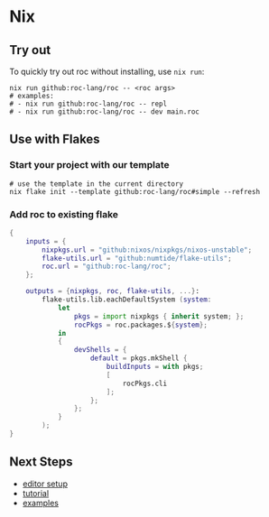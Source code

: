 # Nix

## Try out

To quickly try out roc without installing, use `nix run`:
```shell
nix run github:roc-lang/roc -- <roc args>
# examples:
# - nix run github:roc-lang/roc -- repl
# - nix run github:roc-lang/roc -- dev main.roc
```

## Use with Flakes


### Start your project with our template

```shell
# use the template in the current directory
nix flake init --template github:roc-lang/roc#simple --refresh
```

### Add roc to existing flake
```nix
{
    inputs = {
        nixpkgs.url = "github:nixos/nixpkgs/nixos-unstable";
        flake-utils.url = "github:numtide/flake-utils";
        roc.url = "github:roc-lang/roc";
    };

    outputs = {nixpkgs, roc, flake-utils, ...}:
        flake-utils.lib.eachDefaultSystem (system:
            let
                pkgs = import nixpkgs { inherit system; };
                rocPkgs = roc.packages.${system};
            in
            {
                devShells = {
                    default = pkgs.mkShell {
                        buildInputs = with pkgs;
                        [
                            rocPkgs.cli
                        ];
                    };
                };
            }
        );
}
```

## Next Steps

- [editor setup](https://www.roc-lang.org/install#editor-extensions)
- [tutorial](https://www.roc-lang.org/tutorial)
- [examples](https://www.roc-lang.org/examples)
